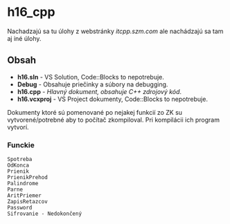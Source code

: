 # h16_cpp
Nachadzajú sa tu úlohy z webstránky *itcpp.szm.com* ale nachádzajú sa tam aj iné úlohy.

## Obsah
- **h16.sln** - VS Solution, Code::Blocks to nepotrebuje.
- **Debug** - Obsahuje priečinky a súbory na debugging.
- **h16.cpp** - *Hlavný dokument, obsahuje C++ zdrojový kód*.
- **h16.vcxproj** - VS Project dokumenty, Code::Blocks to nepotrebuje.

Dokumenty ktoré sú pomenované po nejakej funkcií zo ZK su vytvorené/potrebné aby to počítač zkompiloval. Pri kompilácii ich program vytvorí.

### Funckie
```
Spotreba
OdKonca
Prienik
PrienikPrehod
Palindrome
Parne
AritPriemer
ZapisRetazcov
Password
Sifrovanie - Nedokončený
```
